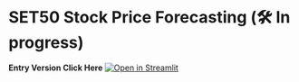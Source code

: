 # SET50 Stock Price Forecasting (🛠 In progress)

**Entry Version Click Here** [![Open in Streamlit](https://static.streamlit.io/badges/streamlit_badge_black_white.svg)](https://night-time1809-set50-stock-price-forecasting-app-l1cr0a.streamlit.app/)

